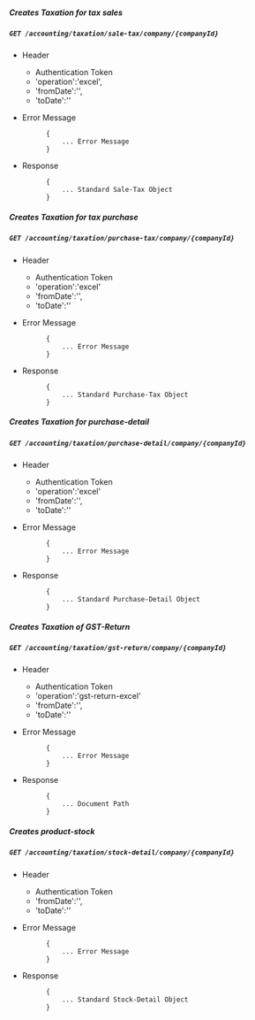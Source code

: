 ##### Creates Taxation for tax sales

##### `GET /accounting/taxation/sale-tax/company/{companyId}`
+ Header
	- Authentication Token
	- 'operation':'excel',
	- 'fromDate':'',
	- 'toDate':''
+ Error Message

			{
				... Error Message
			}            
+ Response

            {
                ... Standard Sale-Tax Object
            }

##### Creates Taxation for tax purchase

##### `GET /accounting/taxation/purchase-tax/company/{companyId}`
+ Header
	- Authentication Token
	- 'operation':'excel'
	- 'fromDate':'',
	- 'toDate':''
+ Error Message

			{
				... Error Message
			}            
+ Response

            {
                ... Standard Purchase-Tax Object
            }

			
##### Creates Taxation for purchase-detail

##### `GET /accounting/taxation/purchase-detail/company/{companyId}`
+ Header
	- Authentication Token
	- 'operation':'excel'
	- 'fromDate':'',
	- 'toDate':''
+ Error Message

			{
				... Error Message
			}            
+ Response

            {
                ... Standard Purchase-Detail Object
            }
##### Creates Taxation of GST-Return

##### `GET /accounting/taxation/gst-return/company/{companyId}`
+ Header
	- Authentication Token
	- 'operation':'gst-return-excel'
	- 'fromDate':'',
	- 'toDate':''
+ Error Message

			{
				... Error Message
			}            
+ Response

            {
                ... Document Path
            }
			
##### Creates product-stock

##### `GET /accounting/taxation/stock-detail/company/{companyId}`
+ Header
	- Authentication Token
	- 'fromDate':'',
	- 'toDate':''
+ Error Message

			{
				... Error Message
			}            
+ Response

            {
                ... Standard Stock-Detail Object
            }
